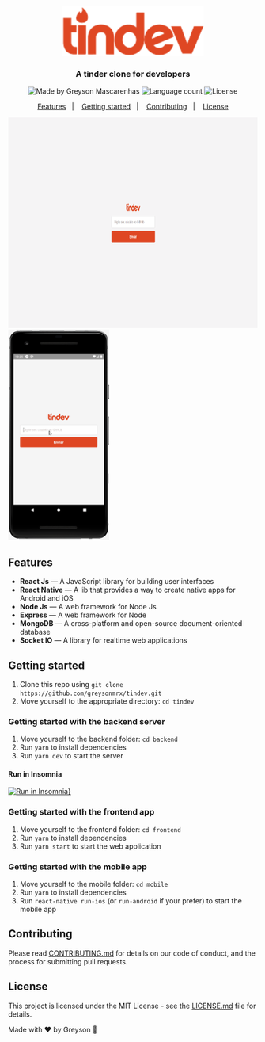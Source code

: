 <div align="center">
  <img src="./frontend/src/assets/logo.svg" height="100px" alt="Tindev"/>
</div>

<h3 align="center">
  A tinder clone for developers
</h3>

<div align="center">
  <img alt="Made by Greyson Mascarenhas" src="https://img.shields.io/badge/made%20by-Greyson%20Mascarenhas-%23DF4723"/>
  <img alt="Language count" src="https://img.shields.io/github/languages/count/greysonmrx/tindev?color=%23DF4723"/>
  <img alt="License" src="https://img.shields.io/badge/license-MIT-%23DF4723"/>
</div>

<p align="center">
  <a href="#features">Features</a>&nbsp;&nbsp;&nbsp;|&nbsp;&nbsp;&nbsp;
  <a href="#getting-started">Getting started</a>&nbsp;&nbsp;&nbsp;|&nbsp;&nbsp;&nbsp;
  <a href="#contributing">Contributing</a>&nbsp;&nbsp;&nbsp;|&nbsp;&nbsp;&nbsp;
  <a href="#license">License</a>
</p>

<div>
  <img src="./web.gif" alt="demo-web" height="425">
  <img src="./mobile.gif" alt="demo-mobile" height="425">
</div>

## Features

- **React Js** — A JavaScript library for building user interfaces
- **React Native** — A lib that provides a way to create native apps for Android and iOS
- **Node Js** — A web framework for Node Js
- **Express** — A web framework for Node
- **MongoDB** — A cross-platform and open-source document-oriented database
- **Socket IO** — A library for realtime web applications

## Getting started

1. Clone this repo using `git clone https://github.com/greysonmrx/tindev.git`
2. Move yourself to the appropriate directory: `cd tindev`<br />

### Getting started with the backend server

1. Move yourself to the backend folder: `cd backend`
2. Run `yarn` to install dependencies<br />
3. Run `yarn dev` to start the server

#### Run in Insomnia

[![Run in Insomnia}](https://insomnia.rest/images/run.svg)](https://insomnia.rest/run/?label=tindev&uri=https%3A%2F%2Fraw.githubusercontent.com%2Fgreysonmrx%2Ftindev%2Fmaster%2Finsomnia.json)

### Getting started with the frontend app

1. Move yourself to the frontend folder: `cd frontend`
2. Run `yarn` to install dependencies<br />
3. Run `yarn start` to start the web application

### Getting started with the mobile app

1. Move yourself to the mobile folder: `cd mobile`
2. Run `yarn` to install dependencies<br />
3. Run `react-native run-ios` (or `run-android` if your prefer) to start the mobile app

## Contributing

Please read [CONTRIBUTING.md](CONTRIBUTING.md) for details on our code of conduct, and the process for submitting pull requests.

## License

This project is licensed under the MIT License - see the [LICENSE.md](license.md) file for details.

Made with :hearts: by Greyson :wave:
